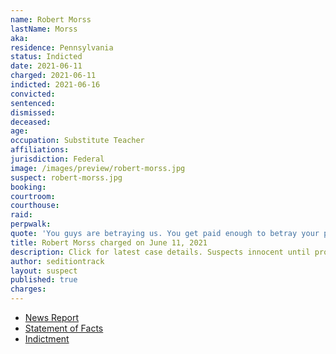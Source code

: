 ```yaml
---
name: Robert Morss
lastName: Morss
aka:
residence: Pennsylvania
status: Indicted
date: 2021-06-11
charged: 2021-06-11
indicted: 2021-06-16
convicted:
sentenced:
dismissed:
deceased:
age:
occupation: Substitute Teacher
affiliations:
jurisdiction: Federal
image: /images/preview/robert-morss.jpg
suspect: robert-morss.jpg
booking:
courtroom:
courthouse:
raid:
perpwalk:
quote: 'You guys are betraying us. You get paid enough to betray your people?'
title: Robert Morss charged on June 11, 2021
description: Click for latest case details. Suspects innocent until proven guilty.
author: seditiontrack
layout: suspect
published: true
charges:
---
```


- [News Report](https://www.newsweek.com/robert-morss-teacher-seen-trying-rip-away-officers-baton-during-capitol-riot-others-charged-1599974)
- [Statement of Facts](https://www.justice.gov/usao-dc/case-multi-defendant/file/1403446/download)
- [Indictment](https://www.justice.gov/usao-dc/case-multi-defendant/file/1410701/download)
